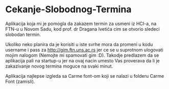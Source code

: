 # Cekanje-Slobodnog-Termina
Aplikacija koja mi je pomogla da zakazem termin za usmeni iz HCI-a, na FTN-u u Novom Sadu, kod prof. dr Dragana Ivetića cim se otvorio sledeci slobodan termin. 

Ukoliko neko planira da je korisiti u iste svrhe mora da promeni u kodu username i pass za http://gim.ftn.uns.ac.rs jer ce se u suprotnom ulogovati mojim nalogom (Nemojte mi spamovati gim :D). Takodje predlazem da se aplikacija pali na startup-u jer na ovaj nacin umesto Vas proverava da li je zakazivanje novog termina moguce na svaki minut.

Aplikacija najlepse izgleda sa Carme font-om koji se nalazi u folderu Carme Font (zamisli).
